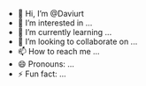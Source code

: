 - 👋 Hi, I’m @Daviurt
- 👀 I’m interested in ...
- 🌱 I’m currently learning ...
- 💞️ I’m looking to collaborate on ...
- 📫 How to reach me ...
- 😄 Pronouns: ...
- ⚡ Fun fact: ...

<!---
Daviurt/Daviurt is a ✨ special ✨ repository because its `README.md` (this file) appears on your GitHub profile.
You can click the Preview link to take a look at your changes.
--->
